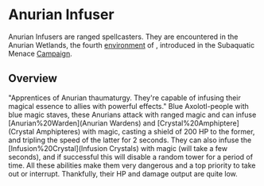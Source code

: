 # Anurian Infuser

Anurian Infusers are ranged spellcasters. They are encountered in the Anurian Wetlands, the fourth [environment](environment) of , introduced in the Subaquatic Menace [Campaign](Mini-Campaign). 
## Overview

"Apprentices of Anurian thaumaturgy. They're capable of infusing their magical essence to allies with powerful effects."
Blue Axolotl-people with blue magic staves, these Anurians attack with ranged magic and can infuse [Anurian%20Warden](Anurian Wardens) and [Crystal%20Amphiptere](Crystal Amphipteres) with magic, casting a shield of 200 HP to the former, and tripling the speed of the latter for 2 seconds. They can also infuse the [Infusion%20Crystal](Infusion Crystals) with magic (will take a few seconds), and if successful this will disable a random tower for a period of time. All these abilities make them very dangerous and a top priority to take out or interrupt. Thankfully, their HP and damage output are quite low.